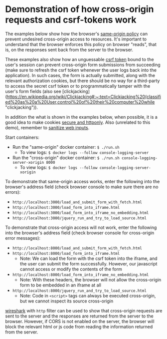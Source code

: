 # Demonstration of how cross-origin requests and csrf-tokens work

The examples below show how the browser's [same-origin policy](https://developer.mozilla.org/en-US/docs/Web/Security/Same-origin_policy "same-origin policy") can prevent undesired cross-origin access to resources. It's important to understand that the browser enforces this policy on browser "reads", that is, on the responses sent back from the server to the browser. 

These examples also show how an unguessable [csrf token](https://owasp.org/www-community/attacks/csrf "csrf") bound to the user's session can prevent cross-origin form submissions from succeeding (make sure to refresh the csrf token whenever the user logs back into the application). In such cases, the form is actually submitted, along with the relevant authorization cookies, but there should be no way for a third-party to access the secret csrf token or to programmatically tamper with the user's form fields (also see [clickjacking](https://en.wikipedia.org/wiki/Clickjacking#:~:text=Clickjacking%20(classified%20as%20a%20User,control%20of%20their%20computer%20while "clickjacking")).

In addition the what is shown in the examples below, when possible, it is a good idea to make cookies [secure and httponly](https://developer.mozilla.org/en-US/docs/Web/HTTP/Cookies#Creating_cookies "secure and httponly cookies"). Also (unrelated to this demo), remember to [sanitize web inputs](https://kevinsmith.io/sanitize-your-inputs "sanitize your inputs").

Start containers:
  * Run the "same-origin" docker container: `$ ./run.sh`
    * To view logs: `$ docker logs --follow console-logging-server`
  * Run the "cross-origin" docker container: `$ ./run.sh console-logging-server-xorigin 8000`
    * To view logs: `$ docker logs --follow console-logging-server-xorigin`

To demonstrate that same-origin access works, enter the following into the browser's address field (check browser console to make sure there are no errors):
  * `http://localhost:3000/load_and_submit_form_with_fetch.html`
  * `http://localhost:3000/load_form_into_iframe.html`
  * `http://localhost:3000/load_form_into_iframe_no_embedding.html`
  * `http://localhost:3000/jquery_run_and_try_to_load_source.html`  

 
To demonstrate that cross-origin access will not work, enter the following into the browser's address field (check browser console for cross-origin error messages):
  * `http://localhost:8000/load_and_submit_form_with_fetch.html`
  * `http://localhost:8000/load_form_into_iframe.html`
     * Note: We can load the form with the csrf token into the iframe, and the user can submit the form successfully. However, our javascript cannot access or modify the contents of the form
  * `http://localhost:8000/load_form_into_iframe_no_embedding.html`
     * Note: With these headers, the browser will not allow the cross-origin form to be embedded in an iframe at all
  * `http://localhost:8000/jquery_run_and_try_to_load_source.html`  
     * Note: Code in `<script>` tags can always be executed cross-origin, but we cannot inspect its source cross-origin

[wireshark](https://wireshark.org "wireshark homepage") with `http` filter can be used to show that cross-origin requests are sent to the server and the responses are returned from the server to the browser. However, if CORS is not enabled on the server, the browser will block the relevant html or js code from reading the information returned from the server. 


